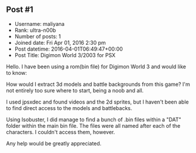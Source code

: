 ## Post #1
- Username: maliyana
- Rank: ultra-n00b
- Number of posts: 1
- Joined date: Fri Apr 01, 2016 2:30 pm
- Post datetime: 2016-04-01T06:49:47+00:00
- Post Title: Digimon World 3/2003 for PSX

Hello. I have been using a rom(bin file) for Digimon World 3 and would like to know:

How would I extract 3d models and battle backgrounds from this game? I'm not entirely too sure where to start, being a noob and all.

I used jpsxdec and found videos and the 2d sprites, but I haven't been able to find direct access to the models and battlebacks.

Using Isobuster, I did manage to find a bunch of .bin files within a "DAT" folder within the main bin file. The files were all named after each of the characters. I couldn't access them, however.

Any help would be greatly appreciated.
